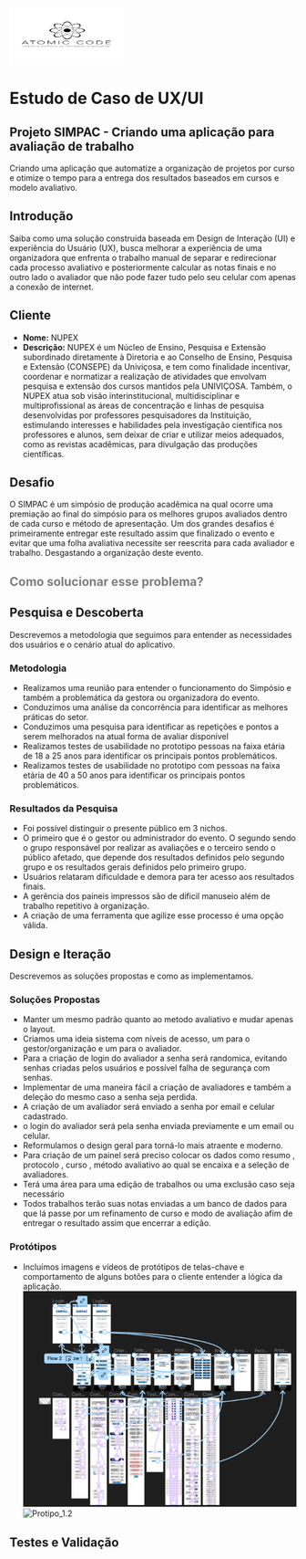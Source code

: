 <img src="./Processos/Sprint_1/Documentos/Logo_Atomic_Code.jpeg" alt="Logo Atomic Code" width="200" height="100">


# Estudo de Caso de UX/UI

## Projeto SIMPAC - Criando uma aplicação para avaliação de trabalho
Criando uma aplicação que automatize a organização de projetos por curso e otimize o tempo para a entrega dos resultados baseados em cursos e modelo avaliativo.

## Introdução
Saiba como uma solução construida baseada em Design de Interação (UI) e experiência do Usuário (UX), busca melhorar a experiência de uma organizadora que enfrenta o trabalho manual de separar e redirecionar cada processo avaliativo e posteriormente calcular as notas finais e no outro lado o avaliador que não pode fazer tudo pelo seu celular com apenas a conexão de internet.

## Cliente
- **Nome:** NUPEX
- **Descrição:** NUPEX é um Núcleo de Ensino, Pesquisa e Extensão subordinado diretamente à Diretoria e ao Conselho de Ensino, Pesquisa e Extensão (CONSEPE) da Univiçosa, e tem como finalidade incentivar, coordenar e normatizar a realização de atividades que envolvam pesquisa e extensão dos cursos mantidos pela UNIVIÇOSA. Também, o NUPEX atua sob visão interinstitucional, multidisciplinar e multiprofissional as áreas de concentração e linhas de pesquisa desenvolvidas por professores pesquisadores da Instituição, estimulando interesses e habilidades pela investigação científica nos professores e alunos, sem deixar de criar e utilizar meios adequados, como as revistas acadêmicas, para divulgação das produções científicas. 

## Desafio
O SIMPAC é um simpósio de produção acadêmica na qual ocorre uma premiação ao final do simpósio para os melhores grupos avaliados dentro de cada curso e método de apresentação. Um dos grandes desafios é primeiramente entregar este resultado assim que finalizado o evento e evitar que uma folha avaliativa necessite ser reescrita para cada avaliador e trabalho. Desgastando a organização deste evento.

## <span style="color:rgba(0,0,0,0.5);">Como solucionar esse problema?</span>



## Pesquisa e Descoberta
Descrevemos a metodologia que seguimos para entender as necessidades dos usuários e o cenário atual do aplicativo.

### Metodologia
- Realizamos uma reunião para entender o funcionamento do Simpósio e também a problemática da gestora ou organizadora do evento.
- Conduzimos uma análise da concorrência para identificar as melhores práticas do setor.
- Conduzimos uma pesquisa para identificar as repetições e pontos a serem melhorados na atual forma de avaliar disponível
- Realizamos testes de usabilidade no prototipo pessoas na faixa etária de 18 a 25 anos para identificar os principais pontos problemáticos.
- Realizamos testes de usabilidade no prototipo com pessoas na faixa etária de 40 a 50 anos para identificar os principais pontos problemáticos.

### Resultados da Pesquisa
- Foi possível distinguir o presente público em 3 nichos.
- O primeiro que é o gestor ou administrador do evento. O segundo sendo o grupo responsável por realizar as avaliações e o terceiro sendo o público afetado, que depende dos resultados definidos pelo segundo grupo e os resultados gerais definidos pelo primeiro grupo.
- Usuários relataram dificuldade e demora para ter acesso aos resultados finais.
- A gerência dos paineis impressos são de dificil manuseio além de trabalho repetitivo à organização.
- A criação de uma ferramenta que agilize esse processo é uma opção válida.

## Design e Iteração
Descrevemos as soluções propostas e como as implementamos.

### Soluções Propostas
- Manter um mesmo padrão quanto ao metodo avaliativo e mudar apenas o layout.
- Criamos uma ideia sistema com níveis de acesso, um para o gestor/organização e um para o avaliador.
- Para a criação de login do avaliador a senha será randomica, evitando senhas criadas pelos usuários e possível falha de segurança com senhas.
- Implementar de uma maneira fácil a criação de avaliadores e também a deleção do mesmo caso a senha seja perdida.
- A criação de um avaliador será enviado a senha por email e celular cadastrado.
- o login do avaliador será pela senha enviada previamente e um email ou celular.
- Reformulamos o design geral para torná-lo mais atraente e moderno.
- Para criação de um painel será preciso colocar os dados como resumo , protocolo , curso , método avaliativo ao qual se encaixa e a seleção de avaliadores.
- Terá uma área para uma edição de trabalhos ou uma exclusão caso seja necessário
- Todos trabalhos terão suas notas enviadas a um banco de dados para que lá passe por um refinamento de curso e modo de avaliação afim de entregar o resultado assim que encerrar a edição.

### Protótipos
- Incluímos imagens e vídeos de protótipos de telas-chave e comportamento de alguns botões para o cliente entender a lógica da aplicação.
![Protipo_1](./Processos/Sprint_3/prancheta%20mobile.png)
![Protipo_1.2](./Processos/Sprint_3/Visão%20alta.png)

## Testes e Validação
<!-- Descrevemos como testamos as soluções propostas e os resultados finais. 

## Resultados Finais
- As taxas de retenção de usuários aumentaram em 30% após o lançamento do novo design.
- Os usuários elogiaram a melhoria na usabilidade e na estética do aplicativo.
- CookMaster viu um aumento significativo no engajamento dos usuários com as receitas.

## Conclusão
Resumimos os principais pontos do nosso estudo de caso e destacamos os benefícios do nosso trabalho.

## Lições Aprendidas
Incluímos qualquer lição aprendida durante o projeto que possa ser útil para projetos futuros.

## Próximos Passos
Se houver planos futuros para o projeto, como melhorias adicionais, mencionamos aqui.

---

Este estudo de caso demonstra nossa capacidade de abordar problemas de UX/UI, conduzir pesquisa e melhorar a experiência do usuário em aplicativos. Esperamos que este estudo de caso sirva como um exemplo de nosso trabalho e abordagem de design.

[Incluir imagens ou links relevantes, se aplicável.]

-->